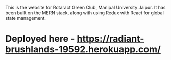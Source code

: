 This is the website for Rotaract Green Club, Manipal University Jaipur. It has been built on the MERN stack, along with using Redux with React for global state management.

# Deployed here - https://radiant-brushlands-19592.herokuapp.com/
